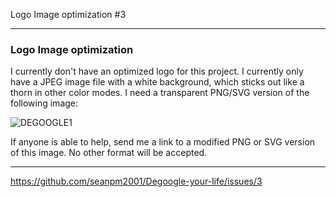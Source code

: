 Logo Image optimization #3 

***

### Logo Image optimization

I currently don't have an optimized logo for this project. I currently only have a JPEG image file with a white background, which sticks out like a thorn in other color modes. I need a transparent PNG/SVG version of the following image:

![DEGOOGLE1](https://user-images.githubusercontent.com/65933340/115483816-5c7afe80-a206-11eb-9178-8de0f5eddebe.jpeg)

If anyone is able to help, send me a link to a modified PNG or SVG version of this image. No other format will be accepted.

***

https://github.com/seanpm2001/Degoogle-your-life/issues/3
